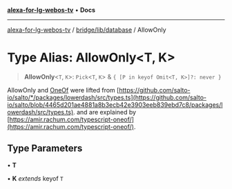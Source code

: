 [**alexa-for-lg-webos-tv**](../../../../README.md) • **Docs**

***

[alexa-for-lg-webos-tv](../../../../modules.md) / [bridge/lib/database](../README.md) / AllowOnly

# Type Alias: AllowOnly\<T, K\>

> **AllowOnly**\<`T`, `K`\>: `Pick`\<`T`, `K`\> & `{ [P in keyof Omit<T, K>]?: never }`

AllowOnly and [OneOf](OneOf.md) were lifted from [https://github.com/salto-io/salto/*/packages/lowerdash/src/types.ts](https://github.com/salto-io/salto/blob/4465d201ae4881a8b3ecb42e3903eeb839ebd7c8/packages/lowerdash/src/types.ts). and
are explained by [https://amir.rachum.com/typescript-oneof/](https://amir.rachum.com/typescript-oneof/).

## Type Parameters

• **T**

• **K** *extends* keyof `T`

